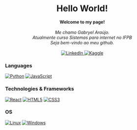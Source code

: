 <h1 align="center">Hello World!</h1>

<p align="center">
    <b>Welcome to my page!</b><br><br>
    <i>
        Me chamo Gabryel Araújo.<br>
        Atualmente curso Sistemas para internet no IFPB<br>
        Seja bem-vindo ao meu github.<br>
    </i><br>
    <a href="https://www.linkedin.com/in/gabryel-araujo-63027b1bb/">
        <img src="https://img.shields.io/badge/LinkedIn-blue?style=flat-square&logo=linkedin" alt="LinkedIn">
    </a>
    <a href="https://www.kaggle.com/wervlad">
        <img src="https://img.shields.io/badge/Kaggle-blue?style=flat-square&logo=kaggle" alt="Kaggle">
    </a>
</p>

### Languages
[![Python](https://img.shields.io/badge/python-black?style=for-the-badge&logo=python)](https://github.com/gabryel-araujo)
[![JavaScript](https://img.shields.io/badge/javascript-black?style=for-the-badge&logo=javascript)](https://github.com/gabryel-araujo)

### Technologies & Frameworks
[![React](https://img.shields.io/badge/react-black?style=for-the-badge&logo=react)](https://github.com/gabryel-araujo)
[![HTML5](https://img.shields.io/badge/html5-black?style=for-the-badge&logo=html5)](https://github.com/gabryel-araujo)
[![CSS3](https://img.shields.io/badge/css3-black?style=for-the-badge&logo=css3)](https://github.com/gabryel-araujo)

### OS
[![Linux](https://img.shields.io/badge/linux-black?style=for-the-badge&logo=Linux)](https://github.com/gabryel-araujo)
[![Windows](https://img.shields.io/badge/Windows-black?style=for-the-badge&logo=Windows)](https://github.com/gabryel-araujo)
<!--
<details>
<p align="center">
  <a href="https://github.com/wervlad">
    <img src="http://github-profile-summary-cards.vercel.app/api/cards/profile-details?username=wervlad&theme=transparent" />
  </a>
  <a href="https://github.com/wervlad">
    <img src="https://github-readme-streak-stats.herokuapp.com/?user=wervlad&hide_border=true&card_width=338&theme=transparent" />
  </a>
  <a href="https://github.com/wervlad">
    <img src="http://github-profile-summary-cards.vercel.app/api/cards/stats?username=wervlad&theme=transparent" />
  </a>
  <a href="https://github.com/wervlad">
    <img src="https://github-readme-stats.vercel.app/api/top-langs/?username=wervlad&langs_count=10&exclude_repo=&hide=jupyter%20notebook,vim%20script,cmake,makefile,batchfile,emacs%20lisp,css,html&layout=default&card_width=699&hide_border=true&theme=transparent" />
  </a>
</p>
</details>
-->
<p align="center">
  <a href="https://github.com/gabryel-araujo">
  </a>
</p>
